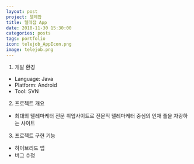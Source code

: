 ```yaml
---
layout: post
project: 텔레잡
title: 텔레잡 App
date: 2018-11-30 15:30:00 
categories: posts 
tags: portfolio
icon: telejob_AppIcon.png
image: telejob.png
---
```


1) 개발 환경  
 - Language: Java  
 - Platform: Android  
 - Tool: SVN 

2) 프로젝트 개요  
 - 최대의 텔레마케터 전문 취업사이트로 전문직 텔레마케터 중심의 인재 풀을 자랑하는 사이트

3) 프로젝트 구현 기능  
 - 하이브리드 앱
 - 버그 수정  
 
 